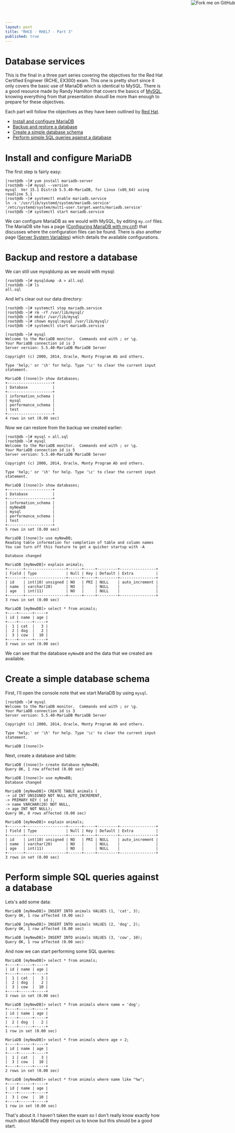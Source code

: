 ```yaml
---
layout: post
title: "RHCE - RHEL7 - Part 3"
published: true
---
```


# Database services

This is the final in a three part series covering the objectives for the Red Hat Certified Engineer (RCHE, EX300) exam. This one is pretty short since it only covers the basic use of MariaDB which is identical to MySQL. There is a good resource made by Randy Hamilton that covers the basics of [MySQL][4], knowing everything from that presentation shoudl be more than enough to prepare for these objectives.

Each part will follow the objectives as they have been outlined by [Red Hat][1].

* [Install and configure MariaDB](#obj1)
* [Backup and restore a database](#obj2)
* [Create a simple database schema](#obj3)
* [Perform simple SQL queries against a database](#obj4)

# Install and configure MariaDB <a name="obj1"></a>

The first step is fairly easy:

    [root@db ~]# yum install mariadb-server
    [root@db ~]# mysql --version
    mysql  Ver 15.1 Distrib 5.5.40-MariaDB, for Linux (x86_64) using readline 5.1
    [root@db ~]# systemctl enable mariadb.service 
    ln -s '/usr/lib/systemd/system/mariadb.service' '/etc/systemd/system/multi-user.target.wants/mariadb.service'
    [root@db ~]# systemctl start mariadb.service 

We can configure MariaDB as we would with MySQL, by editing `my.cnf` files. The MariaDB site has a page ([Configuring MariaDB with my.cnf][2]) that discusses where the configuration files can be found. There is also another page ([Server System Variables][3]) which details the available configurations.

# Backup and restore a database <a name="obj2"></a>

We can still use mysqldump as we would with mysql:

    [root@db ~]# mysqldump -A > all.sql
    [root@db ~]# ls
    all.sql

And let's clear out our data directory:

    [root@db ~]# systemctl stop mariadb.service
    [root@db ~]# rm -rf /var/lib/mysql/
    [root@db ~]# mkdir /var/lib/mysql
    [root@db ~]# chown mysql:mysql /var/lib/mysql/
    [root@db ~]# systemctl start mariadb.service

    [root@db ~]# mysql
    Welcome to the MariaDB monitor.  Commands end with ; or \g.
    Your MariaDB connection id is 3
    Server version: 5.5.40-MariaDB MariaDB Server
    
    Copyright (c) 2000, 2014, Oracle, Monty Program Ab and others.
    
    Type 'help;' or '\h' for help. Type '\c' to clear the current input statement.
    
    MariaDB [(none)]> show databases;
    +--------------------+
    | Database           |
    +--------------------+
    | information_schema |
    | mysql              |
    | performance_schema |
    | test               |
    +--------------------+
    4 rows in set (0.00 sec)

Now we can restore from the backup we created earlier:

    [root@db ~]# mysql < all.sql 
    [root@db ~]# mysql
    Welcome to the MariaDB monitor.  Commands end with ; or \g.
    Your MariaDB connection id is 5
    Server version: 5.5.40-MariaDB MariaDB Server
    
    Copyright (c) 2000, 2014, Oracle, Monty Program Ab and others.
    
    Type 'help;' or '\h' for help. Type '\c' to clear the current input statement.
    
    MariaDB [(none)]> show databases;
    +--------------------+
    | Database           |
    +--------------------+
    | information_schema |
    | myNewDB            |
    | mysql              |
    | performance_schema |
    | test               |
    +--------------------+
    5 rows in set (0.00 sec)

    MariaDB [(none)]> use myNewDB;
    Reading table information for completion of table and column names
    You can turn off this feature to get a quicker startup with -A
    
    Database changed
    
    MariaDB [myNewDB]> explain animals;
    +-------+------------------+------+-----+---------+----------------+
    | Field | Type             | Null | Key | Default | Extra          |
    +-------+------------------+------+-----+---------+----------------+
    | id    | int(10) unsigned | NO   | PRI | NULL    | auto_increment |
    | name  | varchar(20)      | NO   |     | NULL    |                |
    | age   | int(11)          | NO   |     | NULL    |                |
    +-------+------------------+------+-----+---------+----------------+
    3 rows in set (0.00 sec)

    MariaDB [myNewDB]> select * from animals;
    +----+------+-----+
    | id | name | age |
    +----+------+-----+
    |  1 | cat  |   3 |
    |  2 | dog  |   2 |
    |  3 | cow  |  10 |
    +----+------+-----+
    3 rows in set (0.00 sec)


We can see that the database `myNewDB` and the data that we created are available.

# Create a simple database schema <a name="obj3"></a>

First, I'll open the console note that we start MariaDB by using `mysql`. 

    [root@db ~]# mysql
    Welcome to the MariaDB monitor.  Commands end with ; or \g.
    Your MariaDB connection id is 3
    Server version: 5.5.40-MariaDB MariaDB Server
    
    Copyright (c) 2000, 2014, Oracle, Monty Program Ab and others.
    
    Type 'help;' or '\h' for help. Type '\c' to clear the current input statement.
    
    MariaDB [(none)]> 

Next, create a database and table:

    MariaDB [(none)]> create database myNewDB;
    Query OK, 1 row affected (0.00 sec)
    
    MariaDB [(none)]> use myNewDB;
    Database changed
    
    MariaDB [myNewDB]> CREATE TABLE animals (
    -> id INT UNSIGNED NOT NULL AUTO_INCREMENT,
    -> PRIMARY KEY ( id ),
    -> name VARCHAR(20) NOT NULL,
    -> age INT NOT NULL);
    Query OK, 0 rows affected (0.00 sec)
    
    MariaDB [myNewDB]> explain animals;
    +-------+------------------+------+-----+---------+----------------+
    | Field | Type             | Null | Key | Default | Extra          |
    +-------+------------------+------+-----+---------+----------------+
    | id    | int(10) unsigned | NO   | PRI | NULL    | auto_increment |
    | name  | varchar(20)      | NO   |     | NULL    |                |
    | age   | int(11)          | NO   |     | NULL    |                |
    +-------+------------------+------+-----+---------+----------------+
    3 rows in set (0.00 sec)

# Perform simple SQL queries against a database<a name="obj4"></a>

Lets's add some data:

    MariaDB [myNewDB]> INSERT INTO animals VALUES (1, 'cat', 3);
    Query OK, 1 row affected (0.00 sec)
    
    MariaDB [myNewDB]> INSERT INTO animals VALUES (2, 'dog', 2);
    Query OK, 1 row affected (0.00 sec)
    
    MariaDB [myNewDB]> INSERT INTO animals VALUES (3, 'cow', 10);
    Query OK, 1 row affected (0.00 sec)

And now we can start performing some SQL queries:

    MariaDB [myNewDB]> select * from animals;
    +----+------+-----+
    | id | name | age |
    +----+------+-----+
    |  1 | cat  |   3 |
    |  2 | dog  |   2 |
    |  3 | cow  |  10 |
    +----+------+-----+
    3 rows in set (0.00 sec)
    
    MariaDB [myNewDB]> select * from animals where name = 'dog';
    +----+------+-----+
    | id | name | age |
    +----+------+-----+
    |  2 | dog  |   2 |
    +----+------+-----+
    1 row in set (0.00 sec)
    
    MariaDB [myNewDB]> select * from animals where age > 2;
    +----+------+-----+
    | id | name | age |
    +----+------+-----+
    |  1 | cat  |   3 |
    |  3 | cow  |  10 |
    +----+------+-----+
    2 rows in set (0.00 sec)
    
    MariaDB [myNewDB]> select * from animals where name like "%w";
    +----+------+-----+
    | id | name | age |
    +----+------+-----+
    |  3 | cow  |  10 |
    +----+------+-----+
    1 row in set (0.00 sec)

That's about it. I haven't taken the exam so I don't really know exactly how much about MariaDB they expect us to know but this should be a good start.




[1]: http://www.redhat.com/en/services/training/ex300-red-hat-certified-engineer-rhce-exam
[2]: https://mariadb.com/kb/en/mariadb/documentation/getting-started/configuring-mariadb-with-mycnf/
[3]: https://mariadb.com/kb/en/mariadb/documentation/optimization-and-tuning/system-variables/server-system-variables/
[4]: http://nitedog.net/mysql/#/


<a href="https://github.com/epequeno/pequeno.in/blob/master/2014-11-25-rhce-rhel7-p3.md"><img style="position: absolute; top: 0; right: 0; border: 0;" src="https://camo.githubusercontent.com/38ef81f8aca64bb9a64448d0d70f1308ef5341ab/68747470733a2f2f73332e616d617a6f6e6177732e636f6d2f6769746875622f726962626f6e732f666f726b6d655f72696768745f6461726b626c75655f3132313632312e706e67" alt="Fork me on GitHub" data-canonical-src="https://s3.amazonaws.com/github/ribbons/forkme_right_darkblue_121621.png"></a>
